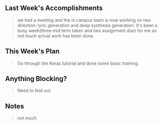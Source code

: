 ## Last Week's Accomplishments

>we had a meeting and the in campus team is now working on two direction: lyric generation and deep synthesis generation. It's been a busy week(three mid term taken and two assignment due) for me so not much actual work has been done.

## This Week's Plan

> Go through the Keras tutorial and done some basic training.

## Anything Blocking?

> Need to find out

## Notes

> not much
